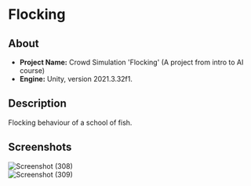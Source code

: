 # Flocking  

## About  
- **Project Name:** Crowd Simulation 'Flocking' (A project from intro to AI course)
- **Engine:** Unity, version 2021.3.32f1.

## Description  
Flocking behaviour of a school of fish.  

## Screenshots

![Screenshot (308)](https://github.com/RoaaK95/Flocking/assets/101067760/9ae75938-676a-4b1f-ac9c-b831a748bae5)  
![Screenshot (309)](https://github.com/RoaaK95/Flocking/assets/101067760/6a976c0c-cbde-43d1-8148-e1dd857a9ebe)  

